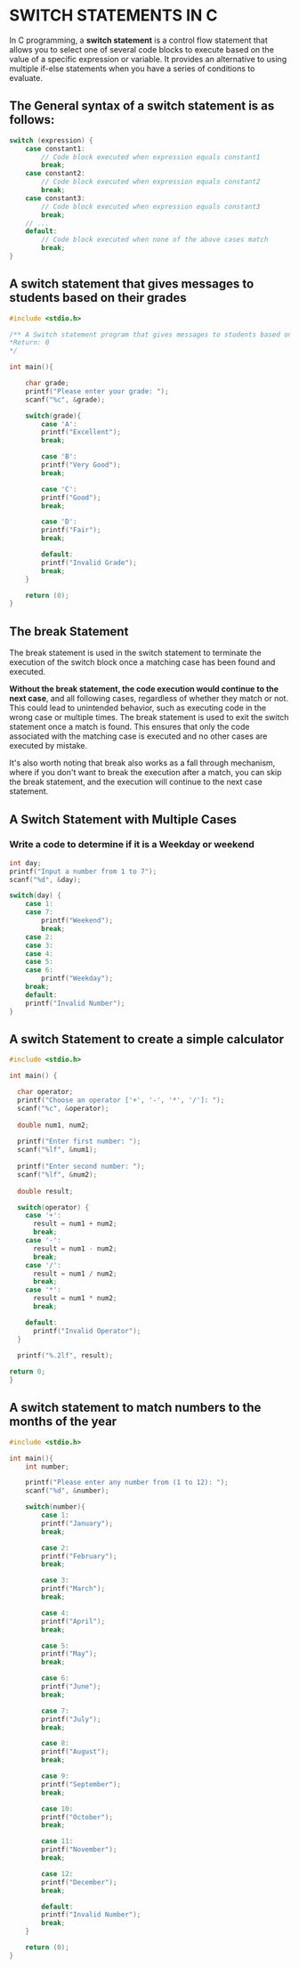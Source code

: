 # SWITCH STATEMENTS IN C
In C programming, a **switch statement** is a control flow statement that allows you to select one of several code blocks to execute based on the value of a specific expression or variable. 
It provides an alternative to using multiple if-else statements when you have a series of conditions to evaluate.

## The General syntax of a switch statement is as follows:
```C
switch (expression) {
    case constant1:
        // Code block executed when expression equals constant1
        break;
    case constant2:
        // Code block executed when expression equals constant2
        break;
    case constant3:
        // Code block executed when expression equals constant3
        break;
    // ...
    default:
        // Code block executed when none of the above cases match
        break;
}
```


## A switch statement that gives messages to students based on their grades
```c
#include <stdio.h>

/** A Switch statement program that gives messages to students based on their grade
*Return: 0
*/

int main(){

    char grade;
    printf("Please enter your grade: ");
    scanf("%c", &grade);

    switch(grade){
        case 'A':
        printf("Excellent");
        break;

        case 'B':
        printf("Very Good");
        break;

        case 'C':
        printf("Good");
        break;

        case 'D':
        printf("Fair");
        break;

        default: 
        printf("Invalid Grade");
        break;
    }

    return (0);
}
```

## The break Statement
The break statement is used in the switch statement to terminate the execution of the switch block once a matching case has been found and executed.

**Without the break statement, the code execution would continue to the next case**, and all following cases, regardless of whether they match or not. This could lead to unintended behavior, such as executing code in the wrong case or multiple times.
The break statement is used to exit the switch statement once a match is found. This ensures that only the code associated with the matching case is executed and no other cases are executed by mistake.

It's also worth noting that break also works as a fall through mechanism, where if you don't want to break the execution after a match, you can skip the break statement, and the execution will continue to the next case statement. 


## A Switch Statement with Multiple Cases

### Write a code to determine if it is a Weekday or weekend

```c
int day;
printf("Input a number from 1 to 7");
scanf("%d", &day);

switch(day) {
	case 1:
	case 7:
		printf("Weekend");
		break;
	case 2:
	case 3:
	case 4:
	case 5: 
	case 6:
		printf("Weekday");
	break;
	default: 
	printf("Invalid Number");
}
```


## A switch Statement to create a simple calculator
```c
#include <stdio.h>

int main() {

  char operator;
  printf("Choose an operator ['+', '-', '*', '/']: ");
  scanf("%c", &operator);
  
  double num1, num2;
  
  printf("Enter first number: ");
  scanf("%lf", &num1);
  
  printf("Enter second number: ");
  scanf("%lf", &num2);
  
  double result;

  switch(operator) {
    case '+':
      result = num1 + num2;
      break;
    case '-':
      result = num1 - num2;
      break;
    case '/':
      result = num1 / num2;
      break;
    case '*':
      result = num1 * num2;
      break;

    default:
      printf("Invalid Operator");
  }
  
  printf("%.2lf", result);

return 0;
}
```

## A switch statement to match numbers to the months of the year
```c
#include <stdio.h>

int main(){
    int number;

    printf("Please enter any number from (1 to 12): ");
    scanf("%d", &number);

    switch(number){
        case 1:
        printf("January");
        break;

        case 2:
        printf("February");
        break;

        case 3:
        printf("March");
        break;

        case 4:
        printf("April");
        break;

        case 5:
        printf("May");
        break;

        case 6:
        printf("June");
        break;

        case 7:
        printf("July");
        break;

        case 8:
        printf("August");
        break;

        case 9:
        printf("September");
        break;

        case 10:
        printf("October");
        break;

        case 11:
        printf("November");
        break;

        case 12:
        printf("December");
        break;

        default:
        printf("Invalid Number");
        break;
    }

    return (0);
}
```